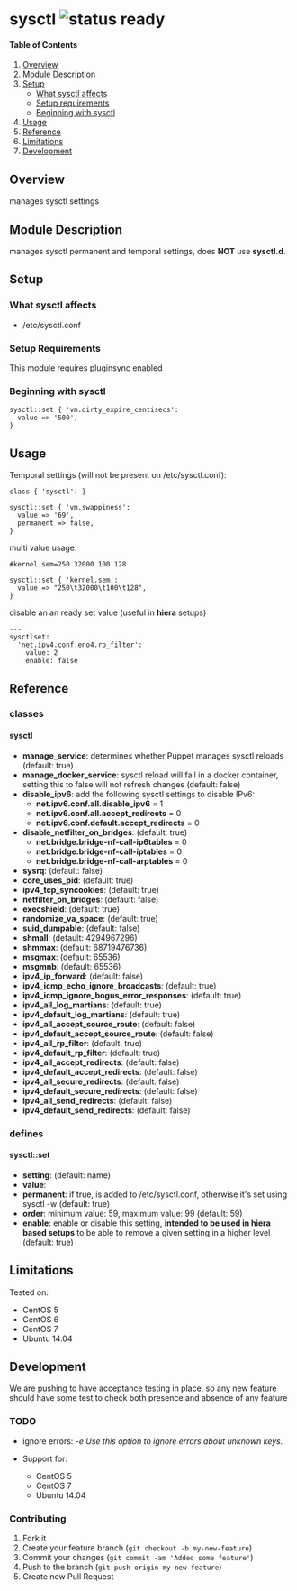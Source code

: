 # sysctl ![status ready](https://img.shields.io/badge/status-ready-brightgreen.svg)

#### Table of Contents

1. [Overview](#overview)
2. [Module Description](#module-description)
3. [Setup](#setup)
    * [What sysctl affects](#what-sysctl-affects)
    * [Setup requirements](#setup-requirements)
    * [Beginning with sysctl](#beginning-with-sysctl)
4. [Usage](#usage)
5. [Reference](#reference)
5. [Limitations](#limitations)
6. [Development](#development)

## Overview

manages sysctl settings

## Module Description

manages sysctl permanent and temporal settings, does **NOT** use **sysctl.d**.

## Setup

### What sysctl affects

* /etc/sysctl.conf

### Setup Requirements

This module requires pluginsync enabled

### Beginning with sysctl

```puppet
sysctl::set { 'vm.dirty_expire_centisecs':
  value => '500',
}
```

## Usage

Temporal settings (will not be present on /etc/sysctl.conf):

```puppet
class { 'sysctl': }

sysctl::set { 'vm.swappiness':
  value => '69',
  permanent => false,
}
```

multi value usage:

```puppet
#kernel.sem=250 32000 100 128

sysctl::set { 'kernel.sem':
  value => "250\t32000\t100\t128",
}
```

disable an an ready set value (useful in **hiera** setups)

```hiera
---
sysctlset:
  'net.ipv4.conf.eno4.rp_filter':
    value: 2
    enable: false
```

## Reference

### classes

#### sysctl

* **manage_service**: determines whether Puppet manages sysctl reloads (default: true)
* **manage_docker_service**: sysctl reload will fail in a docker container, setting this to false will not refresh changes (default: false)
* **disable_ipv6**: add the following sysctl settings to disable IPv6:
  * **net.ipv6.conf.all.disable_ipv6** = 1
  * **net.ipv6.conf.all.accept_redirects** = 0
  * **net.ipv6.conf.default.accept_redirects** = 0
* **disable_netfilter_on_bridges**: (default: true)
  * **net.bridge.bridge-nf-call-ip6tables** = 0
  * **net.bridge.bridge-nf-call-iptables** = 0
  * **net.bridge.bridge-nf-call-arptables** = 0
* **sysrq**: (default: false)
* **core_uses_pid**: (default: true)
* **ipv4_tcp_syncookies**: (default: true)
* **netfilter_on_bridges**: (default: false)
* **execshield**: (default: true)
* **randomize_va_space**: (default: true)
* **suid_dumpable**: (default: false)
* **shmall**: (default: 4294967296)
* **shmmax**: (default: 68719476736)
* **msgmax**: (default: 65536)
* **msgmnb**: (default: 65536)
* **ipv4_ip_forward**: (default: false)
* **ipv4_icmp_echo_ignore_broadcasts**: (default: true)
* **ipv4_icmp_ignore_bogus_error_responses**: (default: true)
* **ipv4_all_log_martians**: (default: true)
* **ipv4_default_log_martians**: (default: true)
* **ipv4_all_accept_source_route**: (default: false)
* **ipv4_default_accept_source_route**: (default: false)
* **ipv4_all_rp_filter**: (default: true)
* **ipv4_default_rp_filter**: (default: true)
* **ipv4_all_accept_redirects**: (default: false)
* **ipv4_default_accept_redirects**: (default: false)
* **ipv4_all_secure_redirects**: (default: false)
* **ipv4_default_secure_redirects**: (default: false)
* **ipv4_all_send_redirects**: (default: false)
* **ipv4_default_send_redirects**: (default: false)

### defines

#### sysctl::set

* **setting**: (default: name)
* **value**:
* **permanent**: if true, is added to /etc/sysctl.conf, otherwise it's set using sysctl -w (default: true)
* **order**: minimum value: 59, maximum value: 99 (default: 59)
* **enable**: enable or disable this setting, **intended to be used in hiera based setups** to be able to remove a given setting in a higher level (default: true)

## Limitations

Tested on:
* CentOS 5
* CentOS 6
* CentOS 7
* Ubuntu 14.04

## Development

We are pushing to have acceptance testing in place, so any new feature should
have some test to check both presence and absence of any feature

### TODO

* ignore errors:  *-e Use this option to ignore errors about unknown keys.*

* Support for:
  * CentOS 5
  * CentOS 7
  * Ubuntu 14.04


### Contributing

1. Fork it
2. Create your feature branch (`git checkout -b my-new-feature`)
3. Commit your changes (`git commit -am 'Added some feature'`)
4. Push to the branch (`git push origin my-new-feature`)
5. Create new Pull Request

